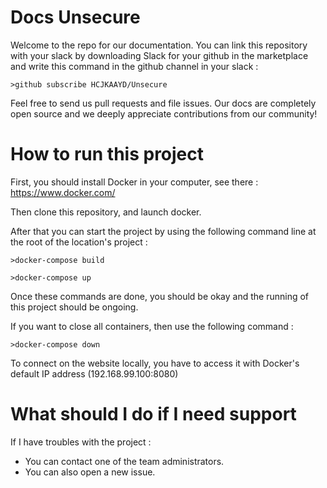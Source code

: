 # Docs Unsecure

Welcome to the repo for our documentation. You can link this repository with your slack by downloading Slack for your github in the marketplace and write this command in the github channel in your slack :

`>github subscribe HCJKAAYD/Unsecure`

Feel free to send us pull requests and file issues. Our docs are completely
open source and we deeply appreciate contributions from our community!

# How to run this project

First, you should install Docker in your computer, see there : https://www.docker.com/

Then clone this repository, and launch docker.

After that you can start the project by using the following command line at the root of the location's project :

`>docker-compose build`

`>docker-compose up`

Once these commands are done, you should be okay and the running of this project should be ongoing.

If you want to close all containers, then use the following command :

`>docker-compose down`

To connect on the website locally, you have to access it with Docker's default IP address (192.168.99.100:8080)

# What should I do if I need support

If I have troubles with the project :

- You can contact one of the team administrators.
- You can also open a new issue.
